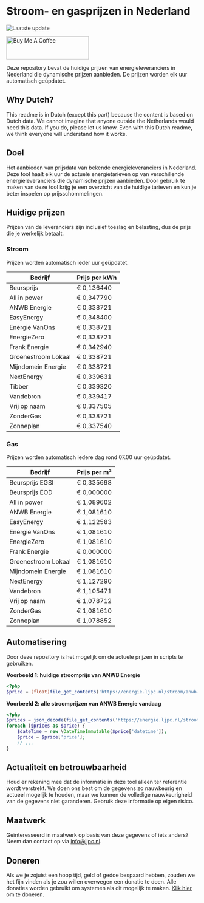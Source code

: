 # Stroom- en gasprijzen in Nederland

![Laatste update](https://img.shields.io/badge/laatste%20update-2023--09--11%2008%3A00%20CET-brightgreen)

<a href="https://www.buymeacoffee.com/Lars-" target="_blank"><img src="https://cdn.buymeacoffee.com/buttons/v2/default-orange.png" alt="Buy Me A Coffee" height="60" style="height: 60px !important;width: 217px !important;" ></a>

Deze repository bevat de huidige prijzen van energieleveranciers in Nederland die dynamische prijzen aanbieden. De prijzen worden elk uur automatisch geüpdatet.

## Why Dutch?

This readme is in Dutch (except this part) because the content is based on Dutch data. We cannot imagine that anyone outside the Netherlands would need this data. If you do, please let us know. Even with this Dutch readme, we think
everyone will understand how it works.

## Doel

Het aanbieden van prijsdata van bekende energieleveranciers in Nederland. Deze tool haalt elk uur de actuele energietarieven op van verschillende energieleveranciers die dynamische prijzen aanbieden. Door gebruik te maken van deze tool
krijg je een overzicht van de huidige tarieven en kun je beter inspelen op prijsschommelingen.

## Huidige prijzen

Prijzen van de leveranciers zijn inclusief toeslag en belasting, dus de prijs die je werkelijk betaalt.

### Stroom

Prijzen worden automatisch ieder uur geüpdatet.

 Bedrijf | Prijs per kWh 
---------|---------------
Beursprijs | € 0,136440
All in power | € 0,347790
ANWB Energie | € 0,338721
EasyEnergy | € 0,348400
Energie VanOns | € 0,338721
EnergieZero | € 0,338721
Frank Energie | € 0,342940
Groenestroom Lokaal | € 0,338721
Mijndomein Energie | € 0,338721
NextEnergy | € 0,339631
Tibber | € 0,339320
Vandebron | € 0,339417
Vrij op naam | € 0,337505
ZonderGas | € 0,338721
Zonneplan | € 0,337540


### Gas

Prijzen worden automatisch iedere dag rond 07.00 uur geüpdatet.

 Bedrijf | Prijs per m³ 
---------|--------------
Beursprijs EGSI | € 0,335698
Beursprijs EOD | € 0,000000
All in power | € 1,089602
ANWB Energie | € 1,081610
EasyEnergy | € 1,122583
Energie VanOns | € 1,081610
EnergieZero | € 1,081610
Frank Energie | € 0,000000
Groenestroom Lokaal | € 1,081610
Mijndomein Energie | € 1,081610
NextEnergy | € 1,127290
Vandebron | € 1,105471
Vrij op naam | € 1,078712
ZonderGas | € 1,081610
Zonneplan | € 1,078852


## Automatisering

Door deze repository is het mogelijk om de actuele prijzen in scripts te gebruiken.

**Voorbeeld 1: huidige stroomprijs van ANWB Energie**

```php
<?php
$price = (float)file_get_contents('https://energie.ljpc.nl/stroom/anwb-energie-nu.txt');

```

**Voorbeeld 2: alle stroomprijzen van ANWB Energie vandaag**

```php
<?php
$prices = json_decode(file_get_contents('https://energie.ljpc.nl/stroom/all-in-power-vandaag.json'),true);
foreach ($prices as $price) {
    $dateTime = new \DateTimeImmutable($price['datetime']);
    $price = $price['price'];
    // ...
}
```

## Actualiteit en betrouwbaarheid

Houd er rekening mee dat de informatie in deze tool alleen ter referentie wordt verstrekt. We doen ons best om de gegevens zo nauwkeurig en actueel mogelijk te houden, maar we kunnen de volledige nauwkeurigheid van de gegevens niet
garanderen. Gebruik deze informatie op eigen risico.

## Maatwerk

Geïnteresseerd in maatwerk op basis van deze gegevens of iets anders? Neem dan contact op
via [info@ljpc.nl](mailto:info@ljpc.nl?subject=Energie%20prijzen).

## Doneren

Als we je zojuist een hoop tijd, geld of gedoe bespaard hebben, zouden we het fijn vinden als je zou willen overwegen een
donatie te doen. Alle donaties worden gebruikt om systemen als dit mogelijk te
maken. [Klik hier](https://www.buymeacoffee.com/Lars-) om te doneren.
